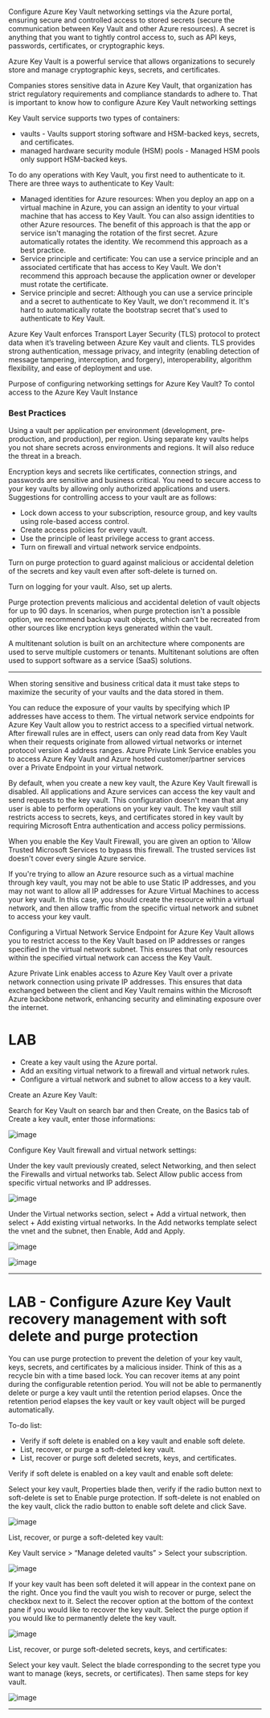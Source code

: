 
Configure Azure Key Vault networking settings via the Azure portal, ensuring secure and controlled access to stored secrets (secure the communication between Key Vault and other Azure resources).
A secret is anything that you want to tightly control access to, such as API keys, passwords, certificates, or cryptographic keys. 

Azure Key Vault is a powerful service that allows organizations to securely store and manage cryptographic keys, secrets, and certificates.


Companies stores sensitive data in Azure Key Vault, that organization has strict regulatory requirements and compliance standards to adhere to. That is important to know how to configure Azure Key Vault networking settings 

Key Vault service supports two types of containers: 
- vaults - Vaults support storing software and HSM-backed keys, secrets, and certificates.
- managed hardware security module (HSM) pools - Managed HSM pools only support HSM-backed keys.

To do any operations with Key Vault, you first need to authenticate to it. There are three ways to authenticate to Key Vault:
- Managed identities for Azure resources: When you deploy an app on a virtual machine in Azure, you can assign an identity to your virtual machine that has access to Key Vault. You can also assign identities to other Azure resources. The benefit of this approach is that the app or service isn't managing the rotation of the first secret. Azure automatically rotates the identity. We recommend this approach as a best practice.
- Service principle and certificate: You can use a service principle and an associated certificate that has access to Key Vault. We don't recommend this approach because the application owner or developer must rotate the certificate.
- Service principle and secret: Although you can use a service principle and a secret to authenticate to Key Vault, we don't recommend it. It's hard to automatically rotate the bootstrap secret that's used to authenticate to Key Vault.

Azure Key Vault enforces Transport Layer Security (TLS) protocol to protect data when it’s traveling between Azure Key vault and clients.
TLS provides strong authentication, message privacy, and integrity (enabling detection of message tampering, interception, and forgery), interoperability, algorithm flexibility, and ease of deployment and use.

Purpose of configuring networking settings for Azure Key Vault? To contol access to the Azure Key Vault Instance



### Best Practices

Using a vault per application per environment (development, pre-production, and production), per region. Using separate key vaults helps you not share secrets across environments and regions. It will also reduce the threat in a breach.

Encryption keys and secrets like certificates, connection strings, and passwords are sensitive and business critical. You need to secure access to your key vaults by allowing only authorized applications and users. 
Suggestions for controlling access to your vault are as follows:
- Lock down access to your subscription, resource group, and key vaults using role-based access control.
- Create access policies for every vault.
- Use the principle of least privilege access to grant access.
- Turn on firewall and virtual network service endpoints.

Turn on purge protection to guard against malicious or accidental deletion of the secrets and key vault even after soft-delete is turned on.

Turn on logging for your vault. Also, set up alerts.

Purge protection prevents malicious and accidental deletion of vault objects for up to 90 days. In scenarios, when purge protection isn't a possible option, we recommend backup vault objects, which can't be recreated from other sources like encryption keys generated within the vault.

A multitenant solution is built on an architecture where components are used to serve multiple customers or tenants. Multitenant solutions are often used to support software as a service (SaaS) solutions.


----------------------------------


When storing sensitive and business critical data it must take steps to maximize the security of your vaults and the data stored in them.

You can reduce the exposure of your vaults by specifying which IP addresses have access to them. The virtual network service endpoints for Azure Key Vault allow you to restrict access to a specified virtual network. 
After firewall rules are in effect, users can only read data from Key Vault when their requests originate from allowed virtual networks or internet protocol version 4 address ranges. 
Azure Private Link Service enables you to access Azure Key Vault and Azure hosted customer/partner services over a Private Endpoint in your virtual network.

By default, when you create a new key vault, the Azure Key Vault firewall is disabled. All applications and Azure services can access the key vault and send requests to the key vault. 
This configuration doesn't mean that any user is able to perform operations on your key vault. 
The key vault still restricts access to secrets, keys, and certificates stored in key vault by requiring Microsoft Entra authentication and access policy permissions.

When you enable the Key Vault Firewall, you are given an option to 'Allow Trusted Microsoft Services to bypass this firewall. The trusted services list doesn't cover every single Azure service.

If you're trying to allow an Azure resource such as a virtual machine through key vault, you may not be able to use Static IP addresses, and you may not want to allow all IP addresses for Azure Virtual Machines to access your key vault.
In this case, you should create the resource within a virtual network, and then allow traffic from the specific virtual network and subnet to access your key vault.

Configuring a Virtual Network Service Endpoint for Azure Key Vault allows you to restrict access to the Key Vault based on IP addresses or ranges specified in the virtual network subnet. 
This ensures that only resources within the specified virtual network can access the Key Vault.

Azure Private Link enables access to Azure Key Vault over a private network connection using private IP addresses. 
This ensures that data exchanged between the client and Key Vault remains within the Microsoft Azure backbone network, enhancing security and eliminating exposure over the internet.




# LAB

- Create a key vault using the Azure portal.
- Add an exsiting virtual network to a firewall and virtual network rules.
- Configure a virtual network and subnet to allow access to a key vault.

Create an Azure Key Vault:

Search for Key Vault on search bar and then Create, on the Basics tab of Create a key vault, enter those informations:

![image](https://github.com/M4gOo/PROJECTS/assets/57456345/04f74a4d-673c-4ec8-81b0-41bec0bac66f)

Configure Key Vault firewall and virtual network settings:

Under the key vault previously created, select Networking, and then select the Firewalls and virtual networks tab. Select Allow public access from specific virtual networks and IP addresses.

![image](https://github.com/M4gOo/PROJECTS/assets/57456345/13da6342-81d3-4f68-b22f-4aa5d300646a)

Under the Virtual networks section, select + Add a virtual network, then select + Add existing virtual networks. In the Add networks template select the vnet and the subnet, then Enable, Add and Apply.

![image](https://github.com/M4gOo/PROJECTS/assets/57456345/e9b45646-900e-48e2-a9a0-3f81b0d8f14e)

![image](https://github.com/M4gOo/PROJECTS/assets/57456345/5248ebc9-317b-4260-a579-4723de0ba6ee)

---------------------------

# LAB - Configure Azure Key Vault recovery management with soft delete and purge protection

You can use purge protection to prevent the deletion of your key vault, keys, secrets, and certificates by a malicious insider. Think of this as a recycle bin with a time based lock. You can recover items at any point during the configurable retention period. 
You will not be able to permanently delete or purge a key vault until the retention period elapses. Once the retention period elapses the key vault or key vault object will be purged automatically.

To-do list:
- Verify if soft delete is enabled on a key vault and enable soft delete.
- List, recover, or purge a soft-deleted key vault.
- List, recover or purge soft deleted secrets, keys, and certificates.


Verify if soft delete is enabled on a key vault and enable soft delete:

Select your key vault, Properties blade then, verify if the radio button next to soft-delete is set to Enable purge protection. If soft-delete is not enabled on the key vault, click the radio button to enable soft delete and click Save.

![image](https://github.com/M4gOo/PROJECTS/assets/57456345/2741a9dd-52a1-4a39-bfdc-ba8fe637329d)


List, recover, or purge a soft-deleted key vault:


Key Vault service > “Manage deleted vaults” > Select your subscription.

![image](https://github.com/M4gOo/PROJECTS/assets/57456345/1021b137-b75e-46f5-a875-ab1d9cf1661e)

If your key vault has been soft deleted it will appear in the context pane on the right. Once you find the vault you wish to recover or purge, select the checkbox next to it.
Select the recover option at the bottom of the context pane if you would like to recover the key vault.
Select the purge option if you would like to permanently delete the key vault.

![image](https://github.com/M4gOo/PROJECTS/assets/57456345/068c8504-2582-4557-afce-366f23393ca5)


List, recover, or purge soft-deleted secrets, keys, and certificates:

Select your key vault. Select the blade corresponding to the secret type you want to manage (keys, secrets, or certificates). Then same steps for key vault.

![image](https://github.com/M4gOo/PROJECTS/assets/57456345/761094f8-786e-49b7-9af5-8d781bc245d4)


--------------------
















